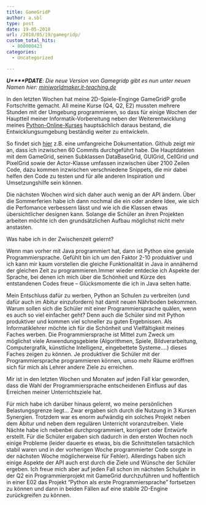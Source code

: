 ```yaml
---
title: GameGridP
author: a.sbl
type: post
date: 19-05-2018
url: /2018/05/19/gamegridp/
custom_total_hits:
  - 000000423
categories:
  - Uncategorized

---
```

_**U****PDATE**: Die neue Version von Gamegridp gibt es nun unter neuen Namen hier: [miniworldmaker.it-teaching.de][1]_

In den letzten Wochen hat meine 2D-Spiele-Enginge GameGridP große Fortschritte gemacht. All meine Kurse (Q4, Q2, E2) mussten mehrere Stunden mit der Umgebung programmieren, so dass für einige Wochen der Hauptteil meiner Informatik-Vorbereitung neben der Weiterentwicklung meines [Python-Online-Kurses][2] hauptsächlich daraus bestand, die Entwicklungsumgebung beständig weiter zu entwickeln.

So findet sich [hier][3] z.B. eine umfangreiche Dokumentation. Github zeigt mir an, dass ich inzwischen 60 Commits durchgeführt habe. Die Hauptdateien mit dem GameGrid, seinen Subklassen DataBaseGrid, GUIGrid, CellGrid und PixelGrid sowie der Actor-Klasse umfassen inzwischen über 2100 Zeilen Code, dazu kommen inzwischen verschniedene Snippets, die mir dabei helfen den Code zu testen und für alle anderen Inspiration und Umsetzungshilfe sein können.

Die nächsten Wochen wird sich daher auch wenig an der API ändern. Über die Sommerferien habe ich dann nochmal die ein oder andere Idee, wie sich die Perfomance verbessern lässt und wie ich die Klassen etwas übersichtlicher designen kann. Solange die Schüler an ihren Projekten arbeiten möchte ich den grundsätzlichen Aufbau möglichst nicht mehr anstasten.

Was habe ich in der Zwischenzeit gelernt?

Wenn man vorher mit Java programmiert hat, dann ist Python eine geniale Programmiersprache. Gefühlt bin ich um den Faktor 2-10 produktiver und ich kann mir kaum vorstellen die gleiche Funktionalität in Java in annähernd der gleichen Zeit zu programmieren.Immer wieder entdecke ich Aspekte der Sprache, bei denen ich mich über die Schönheit und Kürze des entstandenen Codes freue &#8211; Glücksmomente die ich in Java selten hatte.

Mein Entschluss dafür zu werben, Python an Schulen zu verbreiten (und dafür auch im Abitur einzufordern) hat damit neuen Nährboden bekommen. Warum sollen sich die Schüler mit einer Programmiersprache quälen, wenn es auch so viel einfacher geht? Denn auch die Schüler sind mit Python produktiver und kommen viel schneller zu guten Ergebnissen. Als Informatiklehrer möchte ich für die Schönheit und Vielfältigkeit meines Faches werben. Die Programmiersprache ist Mittel zum Zweck um möglichst viele Anwendungsgebiete (Algorithmen, Spiele, Bildverarbeitung, Computergrafik, künstliche Intelligenz, eingebettete Systeme&#8230;.) dieses Faches zeigen zu können. Je produktiver die Schüler mit der Programmiersprache programmieren können, umso mehr Räume eröffnen sich für mich als Lehrer andere Ziele zu erreichen.

Mir ist in den letzten Wochen und Monaten auf jeden Fall klar geworden, dass die Wahl der Programmiersprache entscheidenen Einfluss auf das Erreichen meiner Unterrichtsziele hat.

Für mich habe ich darüber hinaus gelernt, wo meine persönlichen Belastungsgrenze liegt&#8230; Zwar ergaben sich durch die Nutzung in 3 Kursen Synergien. Trotzdem war es enorm aufwändig ein solches Projekt neben dem Abitur und neben dem regulären Unterricht voranzutreiben. Viele Nächte habe ich nebenbei durchprogrammiert, korrigiert oder Entwürfe erstellt. Für die Schüler ergaben sich dadurch in den ersten Wochen noch einige Probleme (leider dauerte es etwas, bis die Schnittstellen tatsächlich stabil waren und in der vorherigen Woche programmierter Code sorgte in der nächsten Woche möglicherweise für Fehler). Allerdings haben sich einige Aspekte der API auch erst durch die Ziele und Wünsche der Schüler ergeben. Ich freue mich aber auf jeden Fall schon im nächsten Schuljahr in der Q2 ein Programmierprojekt mit GameGrid durchzuführen und hoffentlich in einer E02 das Projekt &#8220;Python als erste Programmiersprache&#8221; fortsetzen zu können und dann in beiden Fällen auf eine stabile 2D-Engine zurückgreifen zu können.

 [1]: https://miniworldmaker.it-teaching.de/
 [2]: https://stepik.org/course/6229/syllabus
 [3]: http://gamegridp.it-teaching.de/